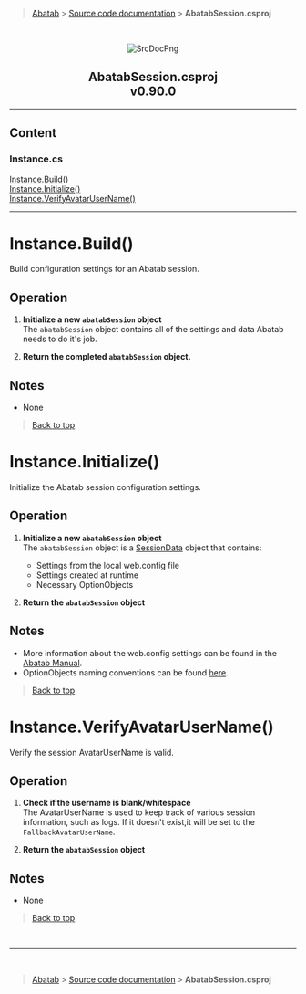 > [Abatab][AbatabRepoUrl] &gt; [Source code documentation][SrcDocHome] &gt; **AbatabSession.csproj**

<br>

<div align="center">

  ![SrcDocPng][SrcDocPng]

  <h2>
    AbatabSession.csproj<br>
    <b>v0.90.0</b>
  </h2>

</div>

***

## Content
### Instance.cs<br>
[Instance.Build()](#instancebuild)<br>
[Instance.Initialize()](#instanceinitialize)<br>
[Instance.VerifyAvatarUserName()](#instanceverifyavatarusername)<br>

***

# Instance.Build()

Build configuration settings for an Abatab session.

## Operation

1. **Initialize a new `abatabSession` object**  
The `abatabSession` object contains all of the settings and data Abatab needs to do it's job.

3. **Return the completed `abatabSession` object.**  

## Notes

* None

> [Back to top](#content)

# Instance.Initialize()

Initialize the Abatab session configuration settings.

## Operation

1. **Initialize a new `abatabSession` object**  
The `abatabSession` object is a [SessionData][ManAbatabData] object that contains:
    * Settings from the local web.config file
    * Settings created at runtime
    * Necessary OptionObjects

2. **Return the `abatabSession` object**  

## Notes

* More information about the web.config settings can be found in the [Abatab Manual][ManConfigure].
* OptionObjects naming conventions can be found [here][VariablePrefixes].

> [Back to top](#content)

# Instance.VerifyAvatarUserName()

Verify the session AvatarUserName is valid.

## Operation

1. **Check if the username is blank/whitespace**  
The AvatarUserName is used to keep track of various session information, such as logs. If it doesn't exist,it will be set to the `FallbackAvatarUserName`.

2. **Return the `abatabSession` object**  

## Notes

* None

> [Back to top](#content)

<br>

***

<br>

> [Abatab][AbatabRepoUrl] &gt; [Source code documentation][SrcDocHome] &gt; **AbatabSession.csproj**

<!-- REFERENCE LINKS -->

[AbatabRepoUrl]: https://github.com/spectrum-health-systems/Abatab
[SrcDocPng]: ./res/img/SrcDocPng.png
[SrcDocHome]: SrcDocHome.md
 <!-- Need specific link -->
[ManConfigure]: /doc/man/ManConfigure.md
 <!-- Need specific link -->
[ManAbatabData]: /doc/man/ManAbatabData.md
 <!-- Need specific link -->
[VariablePrefixes]: /doc/srcdoc/SrcDocHome.md#variable-prefixes